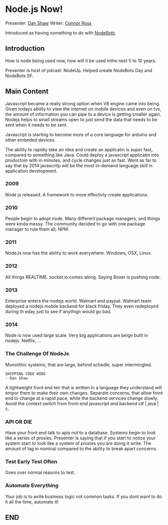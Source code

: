 Node.js Now!
============
Presenter: [Dan Shaw](https://twitter.com/dshaw)
Writer: [Connor Ross](https://twitter.com/otter311)

Introduced as having something to do with [NodeBots](http://nodebots.io/)

## Introduction

How is node being used now, how will it be used inthe next 5 to 10 years.

Presenter is host of pdcast: NodeUp.  Helped create NodeBots Day and NodeBots SF.  

## Main Content

Javascript became a really strong option when V8 engine came into being.  Given todays ability to view the internet on mobile devices and even on tvs, the amount of information you can pipe to a device is getting smaller again.  Nodejs helps to small streams open to just send the data that needs to be sent when it needs to be sent.


Javascript is starting to become more of a core language for arduino and other embeded devices.

The ability to rapidly take an idea and create an applicatin is super fast, compared to something like Java.  Could deploy a javascript applicatin into productoin with in minutes, and cycle changes just as fast.  Went as far to say that by 2014 javascritp will be the most in-demand language skill in application development.

### 2009

Node js released.  A framework to more effectivly create applications.

### 2010

People begin to adopt node. Many different package managers, and things were kinda messy.  The community decided to go with one package manager to rule them all, NPM.

### 2011

NodeJs now has the ability to work everywhere.  Windows, OSX, Linux. 

### 2012

All things REALTIME.  socket.io comes along.  Saying Boxer is pushing node.

### 2013

Enterprise enters the nodejs world.  Walmart and paypal.  Walmart team deployed a nodejs mobile backend for black friday.  They even redeployed during th eday just to see if anythign would go bad.

### 2014

Node is now used large scale.  Very big applications are beign built in nodejs.  Netflix, ...


### The Challenge Of NodeJs

Monolithic systems, that are large, behind schedle, super intermingled.  

    SHIPPING CODE WINS
    - Dan Shaw

A lightweight front end teir that is written in a language they understand will empor them to make their own changes.  Separate concerns, that allow front end to change at a rapid pace, while the backend services change slowly.  Avoid the context switch from front-end javascript and backend c# | java | c.

### API OR DIE

Have your front end talk to apis not to a database.  Systems begin to look like a series of proxies.  Presenter is saying that if you start to notice your system start to look like a system of proxies you are doing it write.  The amount of lag in nominal compared to the ability to break apart concerns.

### Test Early Test Often

Goes over normal reasons to test.

### Automate Everything

Your job is to write business logic not common tasks.  If you dont want to do it all the time, automate it!

## END
